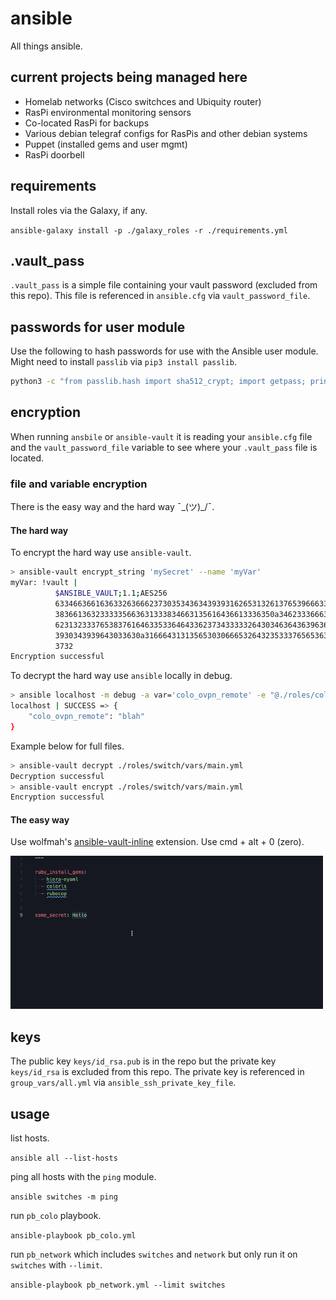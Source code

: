 # ansible

All things ansible.

## current projects being managed here

- Homelab networks (Cisco switchces and Ubiquity router)
- RasPi environmental monitoring sensors
- Co-located RasPi for backups
- Various debian telegraf configs for RasPis and other debian systems
- Puppet (installed gems and user mgmt)
- RasPi doorbell

## requirements

Install roles via the Galaxy, if any.

`ansible-galaxy install -p ./galaxy_roles -r ./requirements.yml`

## .vault_pass

`.vault_pass` is a simple file containing your vault password (excluded from this repo). This file is referenced in `ansible.cfg` via `vault_password_file`.

## passwords for user module

Use the following to hash passwords for use with the Ansible user module. Might need to install `passlib` via `pip3 install passlib`.

```bash
python3 -c "from passlib.hash import sha512_crypt; import getpass; print(sha512_crypt.using(rounds=5000).hash(getpass.getpass()))"
```

## encryption

When running `ansbile` or `ansible-vault` it is reading your `ansible.cfg` file and the `vault_password_file` variable to see where your `.vault_pass` file is located.

### file and variable encryption

There is the easy way and the hard way ¯\_(ツ)_/¯.

#### The hard way

To encrypt the hard way use `ansible-vault`.

```bash
> ansible-vault encrypt_string 'mySecret' --name 'myVar'
myVar: !vault |
          $ANSIBLE_VAULT;1.1;AES256
          63346636616363326366623730353436343939316265313261376539666339643563636132623061
          3836613632333335663631333834663135616436613336350a346233366633323033306561653062
          62313233376538376164633533646433623734333332643034636436396366353362393233353731
          3930343939643033630a316664313135653030666532643235333765653638613362313334313362
          3732
Encryption successful
```

To decrypt the hard way use `ansible` locally in debug.

```bash
> ansible localhost -m debug -a var='colo_ovpn_remote' -e "@./roles/colo/vars/main.yml"
localhost | SUCCESS => {
    "colo_ovpn_remote": "blah"
}
```

Example below for full files.

```bash
> ansible-vault decrypt ./roles/switch/vars/main.yml
Decryption successful
> ansible-vault encrypt ./roles/switch/vars/main.yml
Encryption successful
```

#### The easy way

Use wolfmah's [ansible-vault-inline](https://marketplace.visualstudio.com/items?itemName=wolfmah.ansible-vault-inline&ssr=false#overview) extension. Use cmd + alt + 0 (zero).

<img src="docs/enc_demo.gif" width="500">

## keys

The public key `keys/id_rsa.pub` is in the repo but the private key `keys/id_rsa` is excluded from this repo. The private key is referenced in `group_vars/all.yml` via `ansible_ssh_private_key_file`.

## usage

list hosts.

`ansible all --list-hosts`

ping all hosts with the `ping` module.

`ansible switches -m ping`

run `pb_colo` playbook.

`ansible-playbook pb_colo.yml`

run `pb_network` which includes `switches` and `network` but only run it on `switches` with `--limit`.

`ansible-playbook pb_network.yml --limit switches`
